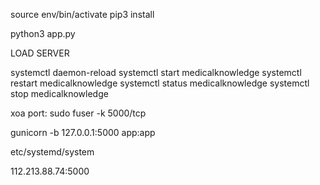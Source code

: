 source env/bin/activate
pip3 install 

python3 app.py

LOAD SERVER

systemctl daemon-reload
systemctl start medicalknowledge
systemctl restart medicalknowledge
systemctl status medicalknowledge
systemctl stop medicalknowledge

xoa port: 
sudo fuser -k 5000/tcp

gunicorn -b 127.0.0.1:5000 app:app

etc/systemd/system

112.213.88.74:5000